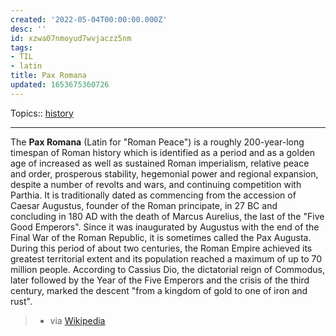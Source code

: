```yaml
---
created: '2022-05-04T00:00:00.000Z'
desc: ''
id: xzwa07nmoyud7wvjaczz5nm
tags:
- TIL
- latin
title: Pax Romana
updated: 1653675360726
---
```

   
Topics::  [history](../topics/history.md)   
   
   
---   
   
The **Pax Romana** (Latin for "Roman Peace") is a roughly 200-year-long timespan of Roman history which is identified as a period and as a golden age of increased as well as sustained Roman imperialism, relative peace and order, prosperous stability, hegemonial power and regional expansion, despite a number of revolts and wars, and continuing competition with Parthia. It is traditionally dated as commencing from the accession of Caesar Augustus, founder of the Roman principate, in 27 BC and concluding in 180 AD with the death of Marcus Aurelius, the last of the "Five Good Emperors". Since it was inaugurated by Augustus with the end of the Final War of the Roman Republic, it is sometimes called the Pax Augusta. During this period of about two centuries, the Roman Empire achieved its greatest territorial extent and its population reached a maximum of up to 70 million people. According to Cassius Dio, the dictatorial reign of Commodus, later followed by the Year of the Five Emperors and the crisis of the third century, marked the descent "from a kingdom of gold to one of iron and rust".   
   
> - via [Wikipedia](https://en.wikipedia.org/wiki/Pax%20Romana)
